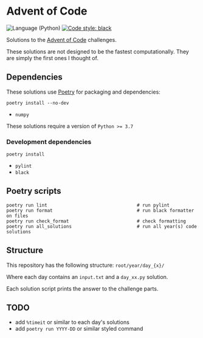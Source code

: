 # Advent of Code
![Language (Python)](https://img.shields.io/badge/powered_by-Python-blue.svg?style=flat) [![Code style: black](https://img.shields.io/badge/code%20style-black-000000.svg)](https://github.com/psf/black)

Solutions to the [Advent of Code](https://adventofcode.com/) challenges.

These solutions are not designed to be the fastest computationally. They are simply the first ones I thought of.


## Dependencies

These solutions use [Poetry](https://poetry.eustace.io/) for packaging and dependencies:

```
poetry install --no-dev
```

- `numpy`

These solutions require a version of `Python >= 3.7`

### Development dependencies

```
poetry install
```

- `pylint`
- `black`

## Poetry scripts

```
poetry run lint                                 # run pylint
poetry run format                               # run black formatter on files
poetry run check_format                         # check formatting
poetry run all_solutions                        # run all year(s) code solutions
```

## Structure
This repository has the following structure:
`root/year/day_{x}/`

Where each day contains an `input.txt` and a `day_xx.py` solution.

Each solution script prints the answer to the challenge parts.


## TODO
* add `%timeit` or similar to each day's solutions
* add `poetry run YYYY-DD` or similar styled command
